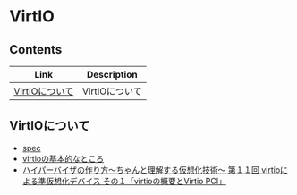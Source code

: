 # VirtIO


## Contents
| Link | Description |
| --- | --- |
| [VirtIOについて](#virtio)             | VirtIOについて |


<a name="virtio"></a>
## VirtIOについて
* [spec](http://docs.oasis-open.org/virtio/virtio/v1.0/cs04/virtio-v1.0-cs04.html)
* [virtioの基本的なところ](https://www.slideshare.net/enukane/virtio-study)
* [ハイパーバイザの作り方～ちゃんと理解する仮想化技術～ 第１１回 virtioによる準仮想化デバイス その１「virtioの概要とVirtio PCI」](https://syuu1228.github.io/howto_implement_hypervisor/part11.html)
